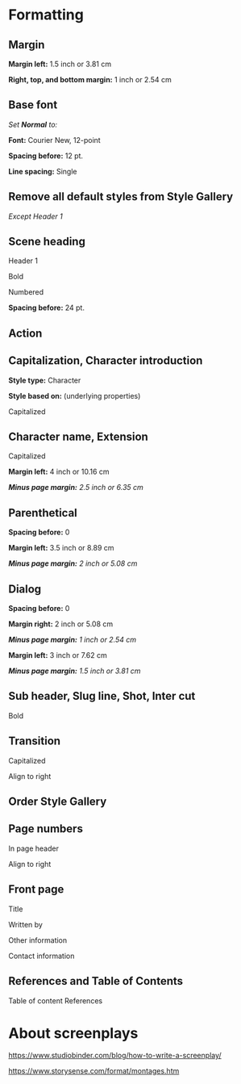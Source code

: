 # Formatting

## Margin

**Margin left:** 1.5 inch or 3.81 cm

**Right, top, and bottom margin:** 1 inch or 2.54 cm

## Base font

*Set **Normal** to:*

**Font:** Courier New, 12-point

**Spacing before:** 12 pt.

**Line spacing:** Single

## Remove all default styles from Style Gallery

*Except Header 1*

## Scene heading
Header 1

Bold

Numbered

**Spacing before:** 24 pt.


## Action

## Capitalization, Character introduction

**Style type:** Character

**Style based on:** (underlying properties)

Capitalized


## Character name, Extension
Capitalized

**Margin left:** 4 inch or 10.16 cm

***Minus page margin:** 2.5 inch or 6.35 cm*

## Parenthetical
**Spacing before:** 0

**Margin left:** 3.5 inch or 8.89 cm

***Minus page margin:** 2 inch or 5.08 cm*

## Dialog
**Spacing before:** 0

**Margin right:** 2 inch or 5.08 cm

***Minus page margin:** 1 inch or 2.54 cm*

**Margin left:** 3 inch or 7.62 cm

***Minus page margin:** 1.5 inch or 3.81 cm*

## Sub header, Slug line, Shot, Inter cut
Bold

## Transition
Capitalized

Align to right

## Order Style Gallery

## Page numbers
In page header

Align to right

## Front page
Title

Written by

Other information

Contact information

## References and Table of Contents
Table of content
References

# About screenplays
https://www.studiobinder.com/blog/how-to-write-a-screenplay/

https://www.storysense.com/format/montages.htm
